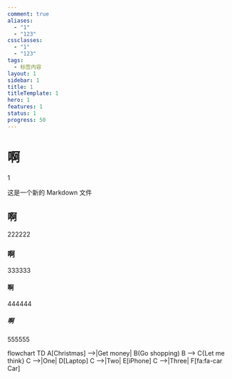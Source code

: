 ```yaml
---
comment: true
aliases:
  - "1"
  - "123"
cssclasses:
  - "1"
  - "123"
tags:
  - 标签内容
layout: 1
sidebar: 1
title: 1
titleTemplate: 1
hero: 1
features: 1
status: 1
progress: 50
---
```

# 啊
1

这是一个新的 Markdown 文件
## 啊
222222
### 啊
333333
#### 啊
444444
##### 啊
555555

flowchart TD
    A[Christmas] -->|Get money| B(Go shopping)
    B --> C{Let me think}
    C -->|One| D[Laptop]
    C -->|Two| E[iPhone]
    C -->|Three| F[fa:fa-car Car]
  